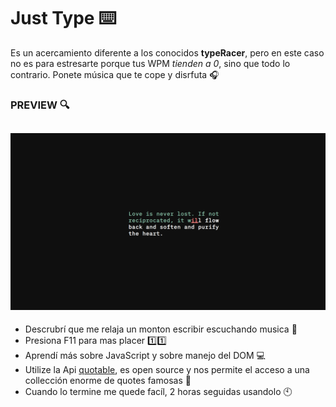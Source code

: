 # Just Type ⌨️

Es un acercamiento diferente a los conocidos **typeRacer**, pero en este caso no es para estresarte porque tus WPM _tienden a 0_, sino que todo lo contrario. Ponete música que te cope y disrfuta 🎧

### PREVIEW 🔍
![img](Preview.png)
---
- Descrubrí que me relaja un monton escribir escuchando musica 🗿
- Presiona F11 para mas placer 1️⃣1️⃣
- Aprendí más sobre JavaScript y sobre manejo del DOM 💻
- Utilize la Api [quotable](https://docs.quotable.io/docs/api/ZG9jOjQ2NDA2-introduction), es open source y nos permite el acceso a una collección enorme de quotes famosas 📖
- Cuando lo termine me quede facíl, 2 horas seguidas usandolo 🕙

